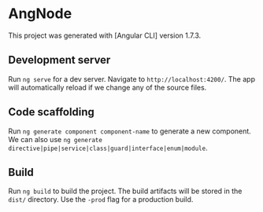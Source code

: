 # AngNode

This project was generated with [Angular CLI] version 1.7.3.

## Development server

Run `ng serve` for a dev server. Navigate to `http://localhost:4200/`. The app will automatically reload if we change any of the source files.

## Code scaffolding

Run `ng generate component component-name` to generate a new component. We can also use `ng generate directive|pipe|service|class|guard|interface|enum|module`.

## Build

Run `ng build` to build the project. The build artifacts will be stored in the `dist/` directory. Use the `-prod` flag for a production build.


